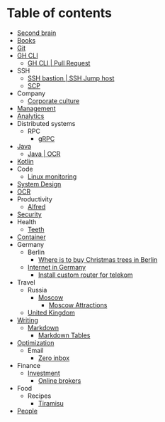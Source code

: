 # Table of contents
* [Second brain](second-brain)
* [Books](books)
* [Git](git)
* [GH CLI](gh-cli)
  * [GH CLI | Pull Request](gh-cli/gh-cli-pr.md)
* SSH
  * [SSH bastion | SSH Jump host](ssh/ssh-jump-host.md)
  * [SCP](ssh/scp.md)
* Company
  * [Corporate culture](company/corporate-culture)
* [Management](management)
* [Analytics](analytics)
* Distributed systems
  * RPC
    * [gRPC](distributed-systems/rpc/grpc.md)
* [Java](java)
  * [Java | OCR](java/ocr)
* [Kotlin](kotlin)
* Code
  * [Linux monitoring](code/linux-monitoring.md)
* [System Design](system-design)
* [OCR](ocr)
* Productivity
  * [Alfred](productivity/alfred)
* [Security](security)
* Health
  * [Teeth](health/teeth.md)
* [Container](container)
* Germany
  * Berlin
    * [Where is to buy Christmas trees in Berlin](germany/berlin/christmas-tree.md)
  * [Internet in Germany](germany/internet)
    * [Install custom router for telekom](germany/internet/telekom-install-custom-router.md)
* Travel
  * Russia
    * [Moscow](travel/russia/moscow)
      * [Moscow Attractions](travel/russia/moscow/attraction)
  * [United Kingdom](travel/uk)
* [Writing](writing)
  * [Markdown](writing/markdown)
    * [Markdown Tables](writing/markdown/tables.md)
* [Optimization](optimization)
  * Email
    * [Zero inbox](optimization/email/zero-inbox.md)
* Finance
  * [Investment](finance/investment)
    * [Online brokers](finance/investment/online-brokers.md)
* Food
  * Recipes
    * [Tiramisu](food/recipes/tiramisu.md)
* [People](people)
